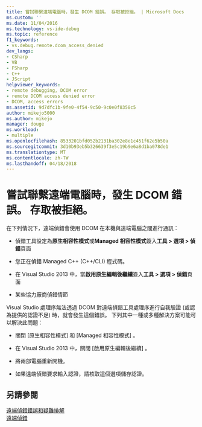```yaml
---
title: 嘗試聯繫遠端電腦時，發生 DCOM 錯誤。 存取被拒絕。 | Microsoft Docs
ms.custom: ''
ms.date: 11/04/2016
ms.technology: vs-ide-debug
ms.topic: reference
f1_keywords:
- vs.debug.remote.dcom_access_denied
dev_langs:
- CSharp
- VB
- FSharp
- C++
- JScript
helpviewer_keywords:
- remote debugging, DCOM error
- remote DCOM access denied error
- DCOM, access errors
ms.assetid: 9d7dfc1b-9fe0-4f54-9c50-9c0e0f8358c5
author: mikejo5000
ms.author: mikejo
manager: douge
ms.workload:
- multiple
ms.openlocfilehash: 8533201bfd052b2131ba302e8e1c451f62e5b50a
ms.sourcegitcommit: 3d10b93eb5b326639f3e5c19b9e6a8d1ba078de1
ms.translationtype: MT
ms.contentlocale: zh-TW
ms.lasthandoff: 04/18/2018
---
```

# <a name="a-dcom-error-occurred-trying-to-contact-the-remote-computer-access-is-denied"></a>嘗試聯繫遠端電腦時，發生 DCOM 錯誤。 存取被拒絕。
在下列情況下，遠端偵錯會使用 DCOM 在本機與遠端電腦之間進行通訊：  
  
-   偵錯工具設定為**原生相容性模式**或**Managed 相容性模式**簽入**工具 > 選項 > 偵錯**頁面  
  
-   您正在偵錯 Managed C++ (C++/CLI) 程式碼。  
  
-   在 Visual Studio 2013 中，當**啟用原生編輯後繼續**簽入**工具 > 選項 > 偵錯**頁面  
  
-   某些協力廠商偵錯情節  
  
 Visual Studio 處理序無法透過 DCOM 對遠端偵錯工具處理序進行自我驗證 (或認為提供的認證不足) 時，就會發生這個錯誤。 下列其中一種或多種解決方案可能可以解決此問題：  
  
-   關閉 [原生相容性模式]   和 [Managed 相容性模式] 。  
  
-   在 Visual Studio 2013 中，關閉 [啟用原生編輯後繼續] 。  
  
-   將兩部電腦重新開機。  
  
-   如果遠端偵錯要求輸入認證，請核取這個選項儲存認證。  
  
## <a name="see-also"></a>另請參閱  
 [遠端偵錯錯誤和疑難排解](../debugger/remote-debugging-errors-and-troubleshooting.md)   
 [遠端偵錯](../debugger/remote-debugging.md)